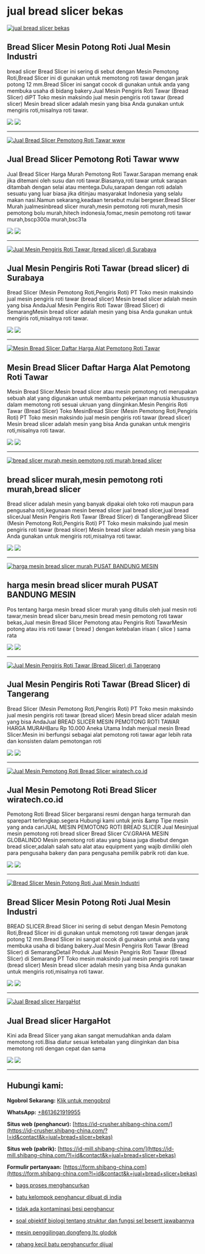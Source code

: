 # jual bread slicer bekas

<a href="https://swt.shibang-china.com/?l=id&img&k=jual+bread+slicer+bekas" target="_blank">![jual bread slicer bekas](http://static.shibang-china.com/all-800x300/1497.jpg)</a>

## Bread Slicer Mesin Potong Roti Jual Mesin Industri
bread slicer Bread Slicer ini sering di sebut dengan Mesin Pemotong Roti,Bread Slicer ini di gunakan untuk memotong roti tawar dengan jarak potong 12 mm.Bread Slicer ini sangat cocok di gunakan untuk anda yang membuka usaha di bidang bakery.Jual Mesin Pengiris Roti Tawar (Bread Slicer) diPT Toko mesin maksindo jual mesin pengiris roti tawar (bread slicer) Mesin bread slicer adalah mesin yang bisa Anda gunakan untuk mengiris roti,misalnya roti tawar.


<a href="https://whatsapp.shibangsoft.com/WhatsApp.php" target="_blank" title="WhatsApp">![](http://static.shibang-china.com/icon/whatsapp.png)</a> <a href="https://swt.shibang-china.com/?l=id&icon&k=jual+bread+slicer+bekas" target="_blank">![](http://static.shibang-china.com/icon/chat-id.png)</a>

---

<a href="https://swt.shibang-china.com/?l=id&img&k=jual+bread+slicer+bekas" target="_blank">![Jual Bread Slicer Pemotong Roti Tawar www](http://static.shibang-china.com/all-800x300/934.jpg)</a>

## Jual Bread Slicer Pemotong Roti Tawar www
Jual Bread Slicer Harga Murah Pemotong Roti Tawar.Sarapan memang enak jika ditemani oleh susu dan roti tawar.Biasanya,roti tawar untuk sarapan ditambah dengan selai atau mentega.Dulu,sarapan dengan roti adalah sesuatu yang luar biasa jika ditinjau masyarakat Indonesia yang selalu makan nasi.Namun sekarang,keadaan tersebut mulai bergeser.Bread Slicer Murah jualmesinbread slicer murah,mesin pemotong roti murah,mesin pemotong bolu murah,hitech indonesia,fomac,mesin pemotong roti tawar murah,bscp300a murah,bsc31a


<a href="https://whatsapp.shibangsoft.com/WhatsApp.php" target="_blank" title="WhatsApp">![](http://static.shibang-china.com/icon/whatsapp.png)</a> <a href="https://swt.shibang-china.com/?l=id&icon&k=jual+bread+slicer+bekas" target="_blank">![](http://static.shibang-china.com/icon/chat-id.png)</a>

---

<a href="https://swt.shibang-china.com/?l=id&img&k=jual+bread+slicer+bekas" target="_blank">![Jual Mesin Pengiris Roti Tawar (bread slicer) di Surabaya](http://static.shibang-china.com/all-800x300/340.jpg)</a>

## Jual Mesin Pengiris Roti Tawar (bread slicer) di Surabaya
Bread Slicer (Mesin Pemotong Roti,Pengiris Roti) PT Toko mesin maksindo jual mesin pengiris roti tawar (bread slicer) Mesin bread slicer adalah mesin yang bisa AndaJual Mesin Pengiris Roti Tawar (Bread Slicer) di SemarangMesin bread slicer adalah mesin yang bisa Anda gunakan untuk mengiris roti,misalnya roti tawar.


<a href="https://whatsapp.shibangsoft.com/WhatsApp.php" target="_blank" title="WhatsApp">![](http://static.shibang-china.com/icon/whatsapp.png)</a> <a href="https://swt.shibang-china.com/?l=id&icon&k=jual+bread+slicer+bekas" target="_blank">![](http://static.shibang-china.com/icon/chat-id.png)</a>

---

<a href="https://swt.shibang-china.com/?l=id&img&k=jual+bread+slicer+bekas" target="_blank">![Mesin Bread Slicer Daftar Harga Alat Pemotong Roti Tawar](http://static.shibang-china.com/all-800x300/789.jpg)</a>

## Mesin Bread Slicer Daftar Harga Alat Pemotong Roti Tawar
Mesin Bread Slicer.Mesin bread slicer atau mesin pemotong roti merupakan sebuah alat yang digunakan untuk membantu pekerjaan manusia khususnya dalam memotong roti sesuai ukruan yang diinginkan.Mesin Pengiris Roti Tawar (Bread Slicer) Toko MesinBread Slicer (Mesin Pemotong Roti,Pengiris Roti) PT Toko mesin maksindo jual mesin pengiris roti tawar (bread slicer) Mesin bread slicer adalah mesin yang bisa Anda gunakan untuk mengiris roti,misalnya roti tawar.


<a href="https://whatsapp.shibangsoft.com/WhatsApp.php" target="_blank" title="WhatsApp">![](http://static.shibang-china.com/icon/whatsapp.png)</a> <a href="https://swt.shibang-china.com/?l=id&icon&k=jual+bread+slicer+bekas" target="_blank">![](http://static.shibang-china.com/icon/chat-id.png)</a>

---

<a href="https://swt.shibang-china.com/?l=id&img&k=jual+bread+slicer+bekas" target="_blank">![bread slicer murah,mesin pemotong roti murah,bread slicer](http://static.shibang-china.com/all-800x300/400.jpg)</a>

## bread slicer murah,mesin pemotong roti murah,bread slicer
Bread slicer adalah mesin yang banyak dipakai oleh toko roti maupun para pengusaha roti,kegunaan mesin beread slicer jual bread slicer,jual bread slicerJual Mesin Pengiris Roti Tawar (Bread Slicer) di TangerangBread Slicer (Mesin Pemotong Roti,Pengiris Roti) PT Toko mesin maksindo jual mesin pengiris roti tawar (bread slicer) Mesin bread slicer adalah mesin yang bisa Anda gunakan untuk mengiris roti,misalnya roti tawar.


<a href="https://whatsapp.shibangsoft.com/WhatsApp.php" target="_blank" title="WhatsApp">![](http://static.shibang-china.com/icon/whatsapp.png)</a> <a href="https://swt.shibang-china.com/?l=id&icon&k=jual+bread+slicer+bekas" target="_blank">![](http://static.shibang-china.com/icon/chat-id.png)</a>

---

<a href="https://swt.shibang-china.com/?l=id&img&k=jual+bread+slicer+bekas" target="_blank">![harga mesin bread slicer murah PUSAT BANDUNG MESIN](http://static.shibang-china.com/all-800x300/214.jpg)</a>

## harga mesin bread slicer murah PUSAT BANDUNG MESIN
Pos tentang harga mesin bread slicer murah yang ditulis oleh jual mesin roti tawar,mesin bread slicer baru,mesin bread mesin pemotong roti tawar bekas,Jual mesin Bread Slicer Pemotong atau Pengiris Roti TawarMesin potong atau iris roti tawar ( bread ) dengan ketebalan irisan ( slice ) sama rata


<a href="https://whatsapp.shibangsoft.com/WhatsApp.php" target="_blank" title="WhatsApp">![](http://static.shibang-china.com/icon/whatsapp.png)</a> <a href="https://swt.shibang-china.com/?l=id&icon&k=jual+bread+slicer+bekas" target="_blank">![](http://static.shibang-china.com/icon/chat-id.png)</a>

---

<a href="https://swt.shibang-china.com/?l=id&img&k=jual+bread+slicer+bekas" target="_blank">![Jual Mesin Pengiris Roti Tawar (Bread Slicer) di Tangerang](http://static.shibang-china.com/all-800x300/384.jpg)</a>

## Jual Mesin Pengiris Roti Tawar (Bread Slicer) di Tangerang
Bread Slicer (Mesin Pemotong Roti,Pengiris Roti) PT Toko mesin maksindo jual mesin pengiris roti tawar (bread slicer) Mesin bread slicer adalah mesin yang bisa AndaJual BREAD SLICER MESIN PEMOTONG ROTI TAWAR HARGA MURAHBaru Rp 10.000 Aneka Utama Indah menjual mesin Bread Slicer.Mesin ini berfungsi sebagai alat pemotong roti tawar agar lebih rata dan konsisten dalam pemotongan roti


<a href="https://whatsapp.shibangsoft.com/WhatsApp.php" target="_blank" title="WhatsApp">![](http://static.shibang-china.com/icon/whatsapp.png)</a> <a href="https://swt.shibang-china.com/?l=id&icon&k=jual+bread+slicer+bekas" target="_blank">![](http://static.shibang-china.com/icon/chat-id.png)</a>

---

<a href="https://swt.shibang-china.com/?l=id&img&k=jual+bread+slicer+bekas" target="_blank">![Jual Mesin Pemotong Roti Bread Slicer wiratech.co.id](http://static.shibang-china.com/all-800x300/1398.jpg)</a>

## Jual Mesin Pemotong Roti Bread Slicer wiratech.co.id
Pemotong Roti Bread Slicer bergaransi resmi dengan harga termurah dan sparepart terlengkap.segera Hubungi kami untuk jenis &amp Tipe mesin yang anda cariJUAL MESIN PEMOTONG ROTI BREAD SLICER Jual Mesinjual mesin pemotong roti bread slicer Bread Slicer CV.GRAHA MESIN GLOBALINDO Mesin pemotong roti atau yang biasa juga disebut dengan bread slicer,adalah salah satu alat atau equipment yang wajib dimiliki oleh para pengusaha bakery dan para pengusaha pemilik pabrik roti dan kue.


<a href="https://whatsapp.shibangsoft.com/WhatsApp.php" target="_blank" title="WhatsApp">![](http://static.shibang-china.com/icon/whatsapp.png)</a> <a href="https://swt.shibang-china.com/?l=id&icon&k=jual+bread+slicer+bekas" target="_blank">![](http://static.shibang-china.com/icon/chat-id.png)</a>

---

<a href="https://swt.shibang-china.com/?l=id&img&k=jual+bread+slicer+bekas" target="_blank">![Bread Slicer Mesin Potong Roti Jual Mesin Industri](http://static.shibang-china.com/all-800x300/501.jpg)</a>

## Bread Slicer Mesin Potong Roti Jual Mesin Industri
BREAD SLICER.Bread Slicer ini sering di sebut dengan Mesin Pemotong Roti,Bread Slicer ini di gunakan untuk memotong roti tawar dengan jarak potong 12 mm.Bread Slicer ini sangat cocok di gunakan untuk anda yang membuka usaha di bidang bakery.Jual Mesin Pengiris Roti Tawar (Bread Slicer) di SemarangDetail Produk Jual Mesin Pengiris Roti Tawar (Bread Slicer) di Semarang PT Toko mesin maksindo jual mesin pengiris roti tawar (bread slicer) Mesin bread slicer adalah mesin yang bisa Anda gunakan untuk mengiris roti,misalnya roti tawar.


<a href="https://whatsapp.shibangsoft.com/WhatsApp.php" target="_blank" title="WhatsApp">![](http://static.shibang-china.com/icon/whatsapp.png)</a> <a href="https://swt.shibang-china.com/?l=id&icon&k=jual+bread+slicer+bekas" target="_blank">![](http://static.shibang-china.com/icon/chat-id.png)</a>

---

<a href="https://swt.shibang-china.com/?l=id&img&k=jual+bread+slicer+bekas" target="_blank">![Jual Bread slicer HargaHot](http://static.shibang-china.com/all-800x300/1009.jpg)</a>

## Jual Bread slicer HargaHot
Kini ada Bread Slicer yang akan sangat memudahkan anda dalam memotong roti.Bisa diatur sesuai ketebalan yang diinginkan dan bisa memotong roti dengan cepat dan sama

<a href="https://whatsapp.shibangsoft.com/WhatsApp.php" target="_blank" title="WhatsApp">![](http://static.shibang-china.com/icon/whatsapp.png)</a> <a href="https://swt.shibang-china.com/?l=id&icon&k=jual+bread+slicer+bekas" target="_blank">![](http://static.shibang-china.com/icon/chat-id.png)</a>

---
## Hubungi kami:

**Ngobrol Sekarang:** [Klik untuk mengobrol](https://swt.shibang-china.com?l=id&contact&k=jual+bread+slicer+bekas)

**WhatsApp:**  [+8613621919955](https://whatsapp.shibangsoft.com/WhatsApp.php)

**Situs web (penghancur):** [https://id-crusher.shibang-china.com/](https://id-crusher.shibang-china.com/?l=id&contact&k=jual+bread+slicer+bekas)

**Situs web (pabrik):** [https://id-mill.shibang-china.com/](https://id-mill.shibang-china.com/?l=id&contact&k=jual+bread+slicer+bekas)

**Formulir pertanyaan:** [https://form.shibang-china.com](https://form.shibang-china.com?l=id&contact&k=jual+bread+slicer+bekas)

* [bags proses menghancurkan](../39/bags%20proses%20menghancurkan.md)

* [batu kelompok penghancur dibuat di india](../39/batu%20kelompok%20penghancur%20dibuat%20di%20india.md)

* [tidak ada kontaminasi besi penghancur](../40/tidak%20ada%20kontaminasi%20besi%20penghancur.md)

* [soal objektif biologi tentang struktur dan fungsi sel besertt jawabannya](../33/soal%20objektif%20biologi%20tentang%20struktur%20dan%20fungsi%20sel%20besertt%20jawabannya.md)

* [mesin penggilingan dongfeng ltc glodok](../36/mesin%20penggilingan%20dongfeng%20ltc%20glodok.md)

* [rahang kecil batu penghancurfor dijual](../33/rahang%20kecil%20batu%20penghancurfor%20dijual.md)